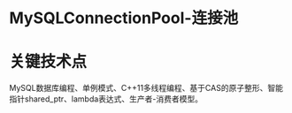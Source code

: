# MySQLConnectionPool-连接池
# 关键技术点
MySQL数据库编程、单例模式、C++11多线程编程、基于CAS的原子整形、智能指针shared_ptr、lambda表达式、生产者-消费者模型。

